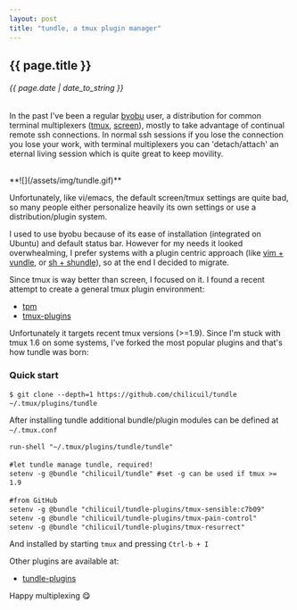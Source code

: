 ```yaml
---
layout: post
title: "tundle, a tmux plugin manager"
---
```


## {{ page.title }}

###### {{ page.date | date_to_string }}

In the past I've been a regular [byobu](http://byobu.co/) user, a distribution for common terminal multiplexers ([tmux](http://tmux.github.io/), [screen](https://www.gnu.org/software/screen/)), mostly to take advantage of continual remote ssh connections. In normal ssh sessions if you lose the connection you lose your work, with terminal multiplexers you can 'detach/attach' an eternal living session which is quite great to keep movility.

<br>
**![](/assets/img/tundle.gif)**

Unfortunately, like vi/emacs, the default screen/tmux settings are quite bad, so many people either personalize heavily its own settings or use a distribution/plugin system.

I used to use byobu because of its ease of installation (integrated on Ubuntu) and default status bar. However for my needs it looked overwhealming, I prefer systems with a plugin centric approach (like [vim + vundle](https://github.com/chilicuil/vundle), or [sh + shundle](http://javier.io/blog/en/2013/11/15/shundle.html)), so at the end I decided to migrate.

Since tmux is way better than screen, I focused on it. I found a recent attempt to create a general tmux plugin environment:

 - [tpm](https://github.com/tmux-plugins/tpm)
 - [tmux-plugins](https://github.com/tmux-plugins)

Unfortunately it targets recent tmux versions (>=1.9). Since I'm stuck with tmux 1.6 on some systems, I've forked the most popular plugins and that's how tundle was born:

### Quick start

    $ git clone --depth=1 https://github.com/chilicuil/tundle ~/.tmux/plugins/tundle

After installing tundle additional bundle/plugin modules can be defined at `~/.tmux.conf`

    run-shell "~/.tmux/plugins/tundle/tundle"

    #let tundle manage tundle, required!
    setenv -g @bundle "chilicuil/tundle" #set -g can be used if tmux >= 1.9

    #from GitHub
    setenv -g @bundle "chilicuil/tundle-plugins/tmux-sensible:c7b09"
    setenv -g @bundle "chilicuil/tundle-plugins/tmux-pain-control"
    setenv -g @bundle "chilicuil/tundle-plugins/tmux-resurrect"

And installed by starting `tmux` and pressing `Ctrl-b + I`

Other plugins are available at:

 - [tundle-plugins](https://github.com/chilicuil/tundle-plugins)

Happy multiplexing &#128523;
